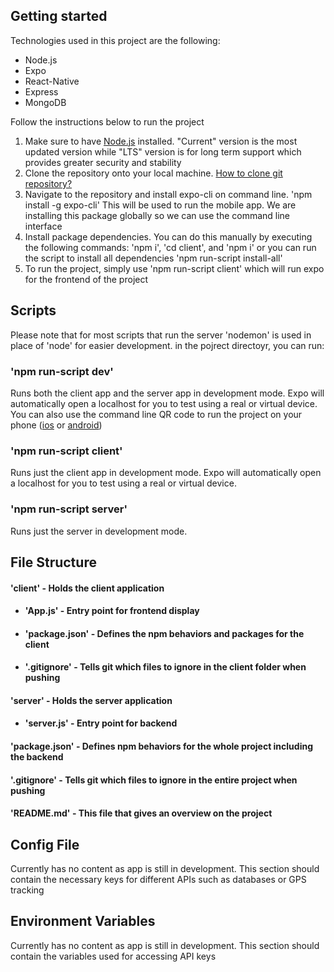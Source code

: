 ## Getting started

Technologies used in this project are the following:
 - Node.js
 - Expo
 - React-Native
 - Express
 - MongoDB

Follow the instructions below to run the project
 1. Make sure to have [Node.js](https://nodejs.org/en/) installed. "Current" version is the most updated version while "LTS" version is for long term support which provides greater security and stability
 2. Clone the repository onto your local machine. [How to clone git repository?](https://git-scm.com/book/en/v2/Git-Basics-Getting-a-Git-Repository)
 3. Navigate to the repository and install expo-cli on command line. 'npm install -g expo-cli' This will be used to run the mobile app. We are installing this package globally so we can use the command line interface
 4. Install package dependencies. You can do this manually by executing the following commands: 'npm i', 'cd client', and 'npm i' or you can run the script to install all dependencies 'npm run-script install-all'
 5. To run the project, simply use 'npm run-script client' which will run expo for the frontend of the project


 ## Scripts
 
 Please note that for most scripts that run the server 'nodemon' is used in place of 'node' for easier development. in the pojrect directoyr, you can run:

 ### 'npm run-script dev'

Runs both the client app and the server app in development mode. Expo will automatically open a localhost for you to test using a real or virtual device. You can also use the command line QR code to run the project on your phone ([ios](https://apps.apple.com/us/app/expo-client/id982107779) or [android](https://play.google.com/store/apps/details?id=host.exp.exponent&hl=en_US))

### 'npm run-script client'

Runs just the client app in development mode. Expo will automatically open a localhost for you to test using a real or virtual device.

### 'npm run-script server'

Runs just the server in development mode.


## File Structure

#### 'client' - Holds the client application
 - #### 'App.js' - Entry point for frontend display
 - #### 'package.json' - Defines the npm behaviors and packages for the client
 - #### '.gitignore' - Tells git which files to ignore in the client folder when pushing
#### 'server' - Holds the server application
 - #### 'server.js' - Entry point for backend
#### 'package.json' - Defines npm behaviors for the whole project including the backend
#### '.gitignore' - Tells git which files to ignore in the entire project when pushing
#### 'README.md' - This file that gives an overview on the project

## Config File
Currently has no content as app is still in development. This section should contain the necessary keys for different APIs such as databases or GPS tracking

## Environment Variables
Currently has no content as app is still in development. This section should contain the variables used for accessing API keys